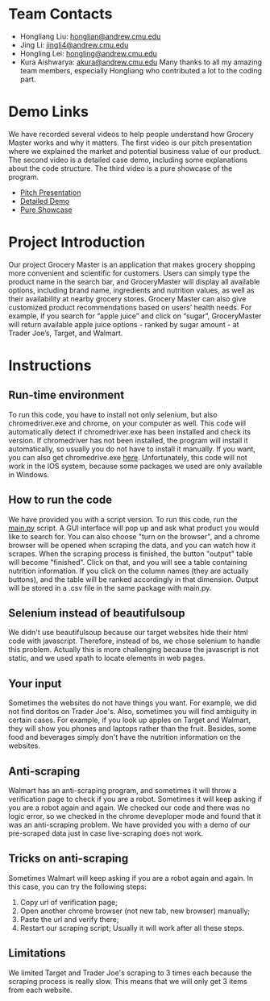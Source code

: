 # Team Contacts
- Hongliang Liu: honglian@andrew.cmu.edu
- Jing Li: jingli4@andrew.cmu.edu
- Hongling Lei: hongling@andrew.cmu.edu
- Kura Aishwarya: akura@andrew.cmu.edu
Many thanks to all my amazing team members, especially Hongliang who contributed a lot to the coding part.

# Demo Links
We have recorded several videos to help people understand how Grocery Master works and why it matters. The first video is our pitch presentation where we explained the market and potential business value of our product. The second video is a detailed case demo, including some explanations about the code structure. The third video is a pure showcase of the program.
- [Pitch Presentation](https://www.youtube.com/watch?v=g1utgS0EcM0)
- [Detailed Demo](https://www.youtube.com/watch?v=RKH5n60_kZ4)
- [Pure Showcase](https://www.youtube.com/watch?v=k-xWSYLsQx4)

# Project Introduction
Our project Grocery Master is an application that makes grocery shopping more convenient and scientific for customers. Users can simply type the product name in the search bar, and GroceryMaster will display all available options, including brand name, ingredients and nutrition values, as well as their availability at nearby grocery stores. Grocery Master can also give customized product recommendations based on users’ health needs. For example, if you search for “apple juice” and click on “sugar”, GroceryMaster will return available apple juice options - ranked by sugar amount - at Trader Joe’s, Target, and Walmart.

# Instructions
## Run-time environment
To run this code, you have to install not only selenium, but also chromedriver.exe and chrome, on your computer as well.
This code will automatically detect if chromedriver.exe has been installed and check its version. If chromedriver has not been installed, the program will install it automatically, so usually you do not have to install it manually.
If you want, you can also get chromedrive.exe [here](https://chromedriver.chromium.org/downloads).
Unfortunately, this code will not work in the IOS system, because some packages we used are only available in Windows.

## How to run the code
We have provided you with a script version. To run this code, run the [main.py](https://github.com/HonglingLei/Grocery-Master/blob/main/main.py) script. A GUI interface will pop up and ask what product you would like to search for. You can also choose "turn on the browser", and a chrome browser will be opened when scraping the data, and you can watch how it scrapes. When the scraping process is finished, the button "output" table will become "finished". Click on that, and you will see a table containing nutrition information. If you click on the column names (they are actually buttons), and the table will be ranked accordingly in that dimension.
Output will be stored in a .csv file in the same package with main.py.

## Selenium instead of beautifulsoup
We didn't use beautifulsoup because our target websites hide their html code with javascript. Therefore, instead of bs, we chose selenium to handle this problem. Actually this is more challenging because the javascript is not static, and we used xpath to locate elements in web pages.

## Your input
Sometimes the websites do not have things you want. For example, we did not find doritos on Trader Joe's. Also, sometimes you will find ambiguity in certain cases. For example, if you look up apples on Target and Walmart, they will show you phones and laptops rather than the fruit. Besides, some food and beverages simply don't have the nutrition information on the websites.

## Anti-scraping
Walmart has an anti-scraping program, and sometimes it will throw a verification page to check if you are a robot. Sometimes it will keep asking if you are a robot again and again. We checked our code and there was no logic error, so we checked in the chrome deveploper mode and found that it was an anti-scraping problem. We have provided you with a demo of our pre-scraped data just in case live-scraping does not work.

## Tricks on anti-scraping
Sometimes Walmart will keep asking if you are a robot again and again. In this case, you can try the following steps:
1. Copy url of verification page;
2. Open another chrome browser (not new tab, new browser) manually;
3. Paste the url and verify there;
4. Restart our scraping script;
Usually it will work after all these steps.

## Limitations
We limited Target and Trader Joe's scraping to 3 times each because the scraping process is really slow. This means that we will only get 3 items from each website.
